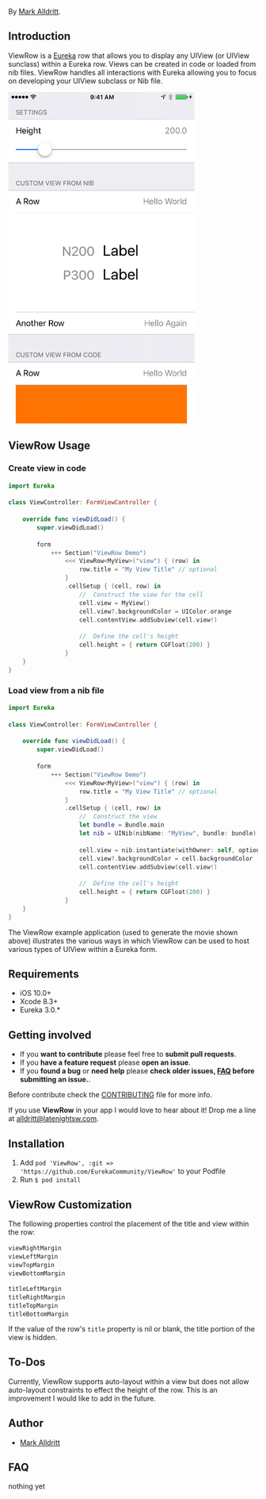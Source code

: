 By [Mark Alldritt](http://markalldritt.com).

## Introduction

ViewRow is a [Eureka](https://github.com/xmartlabs/Eureka) row that allows you to display any UIView (or UIView sunclass) within a Eureka row.  Views can be created in code or loaded from nib files.  ViewRow handles all interactions with Eureka allowing you to focus on developing your UIView subclass or Nib file.

![Demo](Screenshots/ViewRow.gif)

## ViewRow Usage

### Create view in code

```swift
import Eureka

class ViewController: FormViewController {

    override func viewDidLoad() {
        super.viewDidLoad()

        form
            +++ Section("ViewRow Demo")
                <<< ViewRow<MyView>("view") { (row) in
                    row.title = "My View Title" // optional
                }
                .cellSetup { (cell, row) in
                    //  Construct the view for the cell
                    cell.view = MyView()
                    cell.view?.backgroundColor = UIColor.orange
                    cell.contentView.addSubview(cell.view!)
                    
                    //  Define the cell's height
                    cell.height = { return CGFloat(200) }
                }
    }
}
```

### Load view from a nib file

```swift
import Eureka

class ViewController: FormViewController {

    override func viewDidLoad() {
        super.viewDidLoad()

        form
            +++ Section("ViewRow Demo")
                <<< ViewRow<MyView>("view") { (row) in
                    row.title = "My View Title" // optional
                }
                .cellSetup { (cell, row) in
                    //  Construct the view
                    let bundle = Bundle.main
                    let nib = UINib(nibName: "MyView", bundle: bundle)
                    
                    cell.view = nib.instantiate(withOwner: self, options: nil)[0] as? MyView
                    cell.view?.backgroundColor = cell.backgroundColor
                    cell.contentView.addSubview(cell.view!)
                                        
                    //  Define the cell's height
                    cell.height = { return CGFloat(200) }
                }
    }
}
```

The ViewRow example application (used to generate the movie shown above) illustrates the various ways in which ViewRow can be used to host various types of UIView within a Eureka form.


## Requirements

* iOS 10.0+
* Xcode 8.3+
* Eureka 3.0.*

## Getting involved

* If you **want to contribute** please feel free to **submit pull requests**.
* If you **have a feature request** please **open an issue**.
* If you **found a bug** or **need help** please **check older issues, [FAQ](#faq) before submitting an issue.**.

Before contribute check the [CONTRIBUTING](https://github.com/EurekaCommunity/ImageRow/blob/master/CONTRIBUTING.md) file for more info.

If you use **ViewRow** in your app I would love to hear about it! Drop me a line at [alldritt@latenightsw.com](email:alldritt@latenightsw.com).


## Installation

1. Add `pod 'ViewRow', :git => 'https://github.com/EurekaCommunity/ViewRow'` to your Podfile
2. Run `$ pod install`


## ViewRow Customization

The following properties control the placement of the title and view within the row: 

  `viewRightMargin`  
  `viewLeftMargin`  
  `viewTopMargin`  
  `viewBottomMargin`
    
  `titleLeftMargin`  
  `titleRightMargin`  
  `titleTopMargin`  
  `titleBottomMargin`  

If the value of the row's `title` property is nil or blank, the title portion of the view is hidden.

## To-Dos

Currently, ViewRow supports auto-layout within a view but does not allow auto-layout constraints to effect the height of the row.  This is an improvement I would like to add in the future.


## Author

- [Mark Alldritt](http://markalldritt.com)

## FAQ

nothing yet

